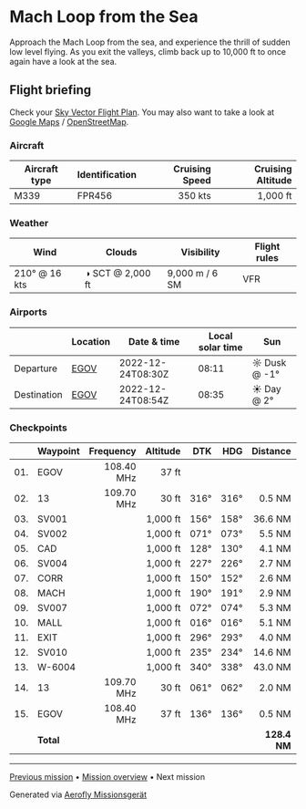 Mach Loop from the Sea
==================

Approach the Mach Loop from the sea, and experience the thrill of sudden low level flying. As you exit the valleys, climb back up to 10,000 ft to once again have a look at the sea.

Flight briefing
---------------

Check your [Sky Vector Flight Plan](https://skyvector.com/?ll=53.24979742928385,-4.531209236415577&chart=301&zoom=3&fpl=N0350A010%20EGOV%205243N00404W%205245N00356W%205243N00350W%205241N00353W%205239N00351W%205236N00351W%205238N00343W%205243N00341W%205244N00347W%205235N00406W%205314N00436W%20EGOV). You may also want to take a look at [Google Maps](https://www.google.com/maps/@?api=1&map_action=map&center=52.918995833333355,-4.13983164558411&zoom=10&basemap=terrain) / [OpenStreetMap](https://www.openstreetmap.org/#map=10/52.918995833333355/-4.13983164558411).

### Aircraft

| Aircraft type | Identification | Cruising Speed | Cruising Altitude |
|---------------|----------------|---------------:|------------------:|
| M339          | FPR456         |        350 kts |          1,000 ft |

### Weather

| Wind         | Clouds          | Visibility       | Flight rules |
|--------------|-----------------|------------------|--------------|
| 210° @ 16 kts | ◑ SCT @ 2,000 ft | 9,000 m / 6 SM | VFR |

### Airports

|             | Location                                   | Date & time    | Local solar time | Sun |
|-------------|--------------------------------------------|----------------|------------------|-----|
| Departure   | [EGOV](https://skyvector.com/airport/EGOV) | 2022-12-24T08:30Z | 08:11 | ☼ Dusk @ -1° |
| Destination | [EGOV](https://skyvector.com/airport/EGOV) | 2022-12-24T08:54Z | 08:35 | ☀ Day @ 2° |

### Checkpoints

|     | Waypoint  | Frequency  | Altitude  | DTK  | HDG  | Distance |   ETE |
|:---:|-----------|-----------:|----------:|-----:|-----:|---------:|------:|
| 01. | EGOV      | 108.40 MHz |     37 ft |      |      |          |       |
| 02. | 13        | 109.70 MHz |     30 ft | 316° | 316° |   0.5 NM | 01:03 |
| 03. | SV001     |            |  1,000 ft | 156° | 158° |  36.6 NM | 06:27 |
| 04. | SV002     |            |  1,000 ft | 071° | 073° |   5.5 NM | 00:55 |
| 05. | CAD       |            |  1,000 ft | 128° | 130° |   4.1 NM | 00:42 |
| 06. | SV004     |            |  1,000 ft | 227° | 226° |   2.7 NM | 00:30 |
| 07. | CORR      |            |  1,000 ft | 150° | 152° |   2.6 NM | 00:28 |
| 08. | MACH      |            |  1,000 ft | 190° | 191° |   2.9 NM | 00:31 |
| 09. | SV007     |            |  1,000 ft | 072° | 074° |   5.3 NM | 00:53 |
| 10. | MALL      |            |  1,000 ft | 016° | 016° |   5.1 NM | 00:51 |
| 11. | EXIT      |            |  1,000 ft | 296° | 293° |   4.0 NM | 00:42 |
| 12. | SV010     |            |  1,000 ft | 235° | 234° |  14.6 NM | 02:37 |
| 13. | W-6004    |            |  1,000 ft | 340° | 338° |  43.0 NM | 07:12 |
| 14. | 13        | 109.70 MHz |     30 ft | 061° | 062° |   2.0 NM | 00:20 |
| 15. | EGOV      | 108.40 MHz |     37 ft | 136° | 136° |   0.5 NM | 01:03 |
|     | **Total** |            |           |      |      | **128.4 NM** | **24:09** |

----

[Previous mission](./Mach_Loop.md) • [Mission overview](./README.md) • Next mission

Generated via [Aerofly Missionsgerät](https://github.com/fboes/aerofly-missions)
